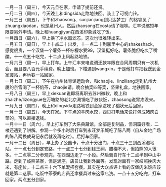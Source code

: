 一月一日（周三），今天元旦在家，申请了提前还贷。</br>
一月二日（周四），今天晚上和dingsida走路地铁回。装上了可视门铃。</br>
一月三日（周五），下午和zhaosong、sunjianjiang到贝达梦工厂的格睿见了zhuangxiaodan，也是泉州人。然后zhaosong在costa请了咖啡。汇丰说缩短年限要另外申请。晚上和huangjiyan在西溪印象城吃了饭。</br>
一月四日（周六），早上换了净水器滤芯，这次也很难转出来。</br>
一月五日（周日），早上十点二十出发，十一点二十到嘉里中心的shakeshack，感觉很贵，一个汉堡一个薯条一杯柠檬水要99，汉堡挺好吃，薯条脆但吃久了嘴酸。十一点五十吃完，十二点上凤起路地铁。</br>
一月六日（周一），早上打车。上午汇丰来电说调还款年限在合同周期只有一次机会，而且要八百元手续费。晚上加班。下楼遇到wangxin，于是他打车把我送到金家渡站，再地铁一站回家。</br>
一月七日（周二），下午在杭州体育馆运动会，和chaojie、linziliang走到杭州大厦的奈雪喝了一杯奶茶，chaojie请。晚会抽奖四等奖，坚果礼盒，地铁回家。</br>
一月八日（周三），早上xiekuan说即将离职去苏州微软，晚上和zhaizhe/lizongyue在万塘路的老北京涮锅吃了散伙饭，zhaosong说胃疼没来。</br>
一月九日（周四），晚上和dingsida走路地铁到金家渡吃了稻状元后回家。</br>
一月十日（周五），今天在家。下午点的羊肉水饺，西贝打电话来说打包成猪肉白菜的，可以直接退钱。</br>
一月十一日（周六），早上打车到了大系典藏馆，全部是复制品，但洞窟好看，二楼还遇到了讲解。参观一个多小时后打车到永旺梦乐城吃了陈八两（自从金地广场的陈八两换成马记永后就没再吃过）。后打车回家。</br>
一月十二日（周日），早上办了公园卡，十点十分出门，十点三十三到西溪湿地站。十一点七分到定安路。十一点三十七分到钱王祠，腊梅不大，但拍照的人很多。十二点零二分参观完，在西湖边走了一小段。然后骑自行车十二点半到中山中路。走到了岐照茶寮，但是满座，店员让我到外面等。发现对面有一家岐照挽肉大米，有座位。十二点三十六下单混搭套餐。其实在大众点评上看的汉堡肉米饭应该就是第二这家。吃饭中茶寮的店员还拿餐具过来这家店洗。一点十五分吃完，打车回家。两点五分到家。</br>
